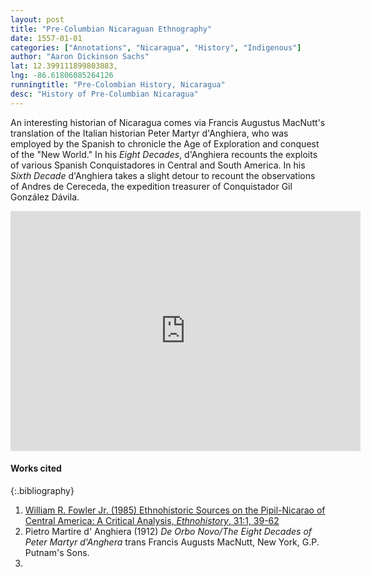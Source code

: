 ```yaml
---
layout: post
title: "Pre-Columbian Nicaraguan Ethnography"
date: 1557-01-01
categories: ["Annotations", "Nicaragua", "History", "Indigenous"]
author: "Aaron Dickinson Sachs"
lat: 12.399111899803883, 
lng: -86.61806085264126
runningtitle: "Pre-Colombian History, Nicaragua"
desc: "History of Pre-Columbian Nicaragua"
---
```



An interesting historian of Nicaragua comes via Francis Augustus MacNutt's translation of the Italian historian Peter Martyr d'Anghiera, who was employed by the Spanish to chronicle the Age of Exploration and conquest of the "New World." In his *Eight Decades*, d'Anghiera recounts the exploits of various Spanish Conquistadores in Central and South America. In his *Sixth Decade* d'Anghiera takes a slight detour to recount the observations of Andres de Cereceda, the expedition treasurer of Conquistador Gil González Dávila.
<iframe src="https://archive.org/details/deorbenovoeightd02angh/page/220/mode/2up" width="560" height="384" frameborder="0" webkitallowfullscreen="true" mozallowfullscreen="true" allowfullscreen></iframe>

#### Works cited

{:.bibliography}
1. [William R. Fowler Jr. (1985) Ethnohistoric Sources on the Pipil-Nicarao of Central America: A Critical Analysis, *Ethnohistory*, 31:1, 39-62]( https://www.jstor.org/stable/482092 )
2. Pietro Martire d' Anghiera (1912) *De Orbo Novo/The Eight Decades of Peter Martyr d'Anghera* trans Francis Augusts MacNutt, New York, G.P. Putnam's Sons.
3.